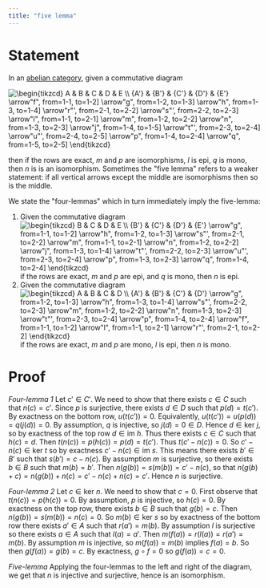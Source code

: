 ```yaml
---
title: "five lemma"
---
```


# Statement

In an [abelian category](), given a commutative diagram 

<img align="center" src="https://i.upmath.me/svg/%5Cbegin%7Btikzcd%7D%0A%09A%20%26%20B%20%26%20C%20%26%20D%20%26%20E%20%5C%5C%0A%09%7BA'%7D%20%26%20%7BB'%7D%20%26%20%7BC'%7D%20%26%20%7BD'%7D%20%26%20%7BE'%7D%0A%09%5Carrow%5B%22f%22%2C%20from%3D1-1%2C%20to%3D1-2%5D%0A%09%5Carrow%5B%22g%22%2C%20from%3D1-2%2C%20to%3D1-3%5D%0A%09%5Carrow%5B%22h%22%2C%20from%3D1-3%2C%20to%3D1-4%5D%0A%09%5Carrow%5B%22r%22'%2C%20from%3D2-1%2C%20to%3D2-2%5D%0A%09%5Carrow%5B%22s%22'%2C%20from%3D2-2%2C%20to%3D2-3%5D%0A%09%5Carrow%5B%22l%22%2C%20from%3D1-1%2C%20to%3D2-1%5D%0A%09%5Carrow%5B%22m%22%2C%20from%3D1-2%2C%20to%3D2-2%5D%0A%09%5Carrow%5B%22n%22%2C%20from%3D1-3%2C%20to%3D2-3%5D%0A%09%5Carrow%5B%22j%22%2C%20from%3D1-4%2C%20to%3D1-5%5D%0A%09%5Carrow%5B%22t%22'%2C%20from%3D2-3%2C%20to%3D2-4%5D%0A%09%5Carrow%5B%22u%22'%2C%20from%3D2-4%2C%20to%3D2-5%5D%0A%09%5Carrow%5B%22p%22%2C%20from%3D1-4%2C%20to%3D2-4%5D%0A%09%5Carrow%5B%22q%22%2C%20from%3D1-5%2C%20to%3D2-5%5D%0A%5Cend%7Btikzcd%7D" alt="\begin{tikzcd}
	A &amp; B &amp; C &amp; D &amp; E \\
	{A'} &amp; {B'} &amp; {C'} &amp; {D'} &amp; {E'}
	\arrow&quot;f&quot;, from=1-1, to=1-2]
	\arrow&quot;g&quot;, from=1-2, to=1-3]
	\arrow&quot;h&quot;, from=1-3, to=1-4]
	\arrow&quot;r&quot;', from=2-1, to=2-2]
	\arrow&quot;s&quot;', from=2-2, to=2-3]
	\arrow&quot;l&quot;, from=1-1, to=2-1]
	\arrow&quot;m&quot;, from=1-2, to=2-2]
	\arrow&quot;n&quot;, from=1-3, to=2-3]
	\arrow&quot;j&quot;, from=1-4, to=1-5]
	\arrow&quot;t&quot;', from=2-3, to=2-4]
	\arrow&quot;u&quot;', from=2-4, to=2-5]
	\arrow&quot;p&quot;, from=1-4, to=2-4]
	\arrow&quot;q&quot;, from=1-5, to=2-5]
\end{tikzcd}" />

then if the rows are exact, $m$ and $p$ are isomorphisms, $l$ is epi, $q$ is mono, then $n$ is is an isomorphism. Sometimes the "five lemma" refers to a weaker statement: if all vertical arrows except the middle are isomorphisms then so is the middle.

We state the "four-lemmas" which in turn immediately imply the five-lemma:
1. Given the commutative diagram 
<img align="center" src="https://i.upmath.me/svg/%5Cbegin%7Btikzcd%7D%0A%09B%20%26%20C%20%26%20D%20%26%20E%20%5C%5C%0A%09%7BB'%7D%20%26%20%7BC'%7D%20%26%20%7BD'%7D%20%26%20%7BE'%7D%0A%09%5Carrow%5B%22g%22%2C%20from%3D1-1%2C%20to%3D1-2%5D%0A%09%5Carrow%5B%22h%22%2C%20from%3D1-2%2C%20to%3D1-3%5D%0A%09%5Carrow%5B%22s%22'%2C%20from%3D2-1%2C%20to%3D2-2%5D%0A%09%5Carrow%5B%22m%22%2C%20from%3D1-1%2C%20to%3D2-1%5D%0A%09%5Carrow%5B%22n%22%2C%20from%3D1-2%2C%20to%3D2-2%5D%0A%09%5Carrow%5B%22j%22%2C%20from%3D1-3%2C%20to%3D1-4%5D%0A%09%5Carrow%5B%22t%22'%2C%20from%3D2-2%2C%20to%3D2-3%5D%0A%09%5Carrow%5B%22u%22'%2C%20from%3D2-3%2C%20to%3D2-4%5D%0A%09%5Carrow%5B%22p%22%2C%20from%3D1-3%2C%20to%3D2-3%5D%0A%09%5Carrow%5B%22q%22%2C%20from%3D1-4%2C%20to%3D2-4%5D%0A%5Cend%7Btikzcd%7D" alt="\begin{tikzcd}
	B &amp; C &amp; D &amp; E \\
	{B'} &amp; {C'} &amp; {D'} &amp; {E'}
	\arrow&quot;g&quot;, from=1-1, to=1-2]
	\arrow&quot;h&quot;, from=1-2, to=1-3]
	\arrow&quot;s&quot;', from=2-1, to=2-2]
	\arrow&quot;m&quot;, from=1-1, to=2-1]
	\arrow&quot;n&quot;, from=1-2, to=2-2]
	\arrow&quot;j&quot;, from=1-3, to=1-4]
	\arrow&quot;t&quot;', from=2-2, to=2-3]
	\arrow&quot;u&quot;', from=2-3, to=2-4]
	\arrow&quot;p&quot;, from=1-3, to=2-3]
	\arrow&quot;q&quot;, from=1-4, to=2-4]
\end{tikzcd}" />
if the rows are exact, $m$ and $p$ are epi, and $q$ is mono, then $n$ is epi.
2. Given the commutative diagram
<img align="center" src="https://i.upmath.me/svg/%5Cbegin%7Btikzcd%7D%0A%09A%20%26%20B%20%26%20C%20%26%20D%20%5C%5C%0A%09%7BA'%7D%20%26%20%7BB'%7D%20%26%20%7BC'%7D%20%26%20%7BD'%7D%0A%09%5Carrow%5B%22g%22%2C%20from%3D1-2%2C%20to%3D1-3%5D%0A%09%5Carrow%5B%22h%22%2C%20from%3D1-3%2C%20to%3D1-4%5D%0A%09%5Carrow%5B%22s%22'%2C%20from%3D2-2%2C%20to%3D2-3%5D%0A%09%5Carrow%5B%22m%22%2C%20from%3D1-2%2C%20to%3D2-2%5D%0A%09%5Carrow%5B%22n%22%2C%20from%3D1-3%2C%20to%3D2-3%5D%0A%09%5Carrow%5B%22t%22'%2C%20from%3D2-3%2C%20to%3D2-4%5D%0A%09%5Carrow%5B%22p%22%2C%20from%3D1-4%2C%20to%3D2-4%5D%0A%09%5Carrow%5B%22f%22%2C%20from%3D1-1%2C%20to%3D1-2%5D%0A%09%5Carrow%5B%22l%22%2C%20from%3D1-1%2C%20to%3D2-1%5D%0A%09%5Carrow%5B%22r%22'%2C%20from%3D2-1%2C%20to%3D2-2%5D%0A%5Cend%7Btikzcd%7D" alt="\begin{tikzcd}
	A &amp; B &amp; C &amp; D \\
	{A'} &amp; {B'} &amp; {C'} &amp; {D'}
	\arrow&quot;g&quot;, from=1-2, to=1-3]
	\arrow&quot;h&quot;, from=1-3, to=1-4]
	\arrow&quot;s&quot;', from=2-2, to=2-3]
	\arrow&quot;m&quot;, from=1-2, to=2-2]
	\arrow&quot;n&quot;, from=1-3, to=2-3]
	\arrow&quot;t&quot;', from=2-3, to=2-4]
	\arrow&quot;p&quot;, from=1-4, to=2-4]
	\arrow&quot;f&quot;, from=1-1, to=1-2]
	\arrow&quot;l&quot;, from=1-1, to=2-1]
	\arrow&quot;r&quot;', from=2-1, to=2-2]
\end{tikzcd}" />
if the rows are exact, $m$ and $p$ are mono, $l$ is epi, then $n$ is mono.


# Proof

*Four-lemma 1*
Let $c'\in C'$. We need to show that there exists $c\in C$ such that $n(c)=c'$. Since $p$ is surjective, there exists $d\in D$ such that $p(d)=t(c')$. By exactness on the bottom row, $u(t(c'))=0$. Equivalently, $u(t(c'))=u(p(d))=q(j(d))=0$. By assumption, $q$ is injective, so $j(d)=0\in D$. Hence $d\in\text{ker }j$, so by exactness of the top row $d\in\text{im }h$. Thus there exists $c\in C$ such that $h(c)=d$. Then $t(n(c))=p(h(c))=p(d)=t(c')$. Thus $t(c'-n(c))=0$. So $c'-n(c)\in\text{ker }t$ so by exactness $c'-n(c)\in\text{im }s$. This means there exists $b'\in B'$ such that $s(b')=c-n(c)$. By assumption $m$ is surjective, so there exists $b\in B$ such that $m(b)=b'$. Then $n(g(b))=s(m(b))=c'-n(c)$, so that $n(g(b)+c)=n(g(b))+n(c)=c'-n(c)+n(c)=c'$. Hence $n$ is surjective.

*Four-lemma 2*
Let $c\in \text{ker }n$. We need to show that $c=0$. First observe that $t(n(c))=p(h(c))=0$. By assumption, $p$ is injective, so $h(c)=0$. By exactness on the top row, there exists $b\in B$ such that $g(b)=c$. Then $n(g(b))=s(m(b))=n(c)=0$. So $m(b)\in\text{ker }s$ so by exactness of the bottom row there exists $a'\in A$ such that $r(a')=m(b)$. By assumption $l$ is surjective so there exists $a\in A$ such that $l(a)=a'$. Then $m(f(a))=r(l(a))=r(a')=m(b)$. By assumption $m$ is injective, so $m(f(a))=m(b)$ implies $f(a)=b$. So then $g(f(a))=g(b)=c$. By exactness, $g\circ f=0$ so $g(f(a))=c=0$.

*Five-lemma*
Applying the four-lemmas to the left and right of the diagram, we get that $n$ is injective and surjective, hence is an isomorphism.